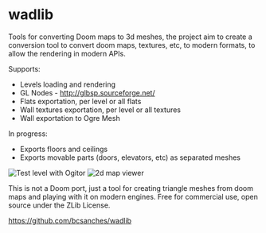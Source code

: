 wadlib
======

Tools for converting Doom maps to 3d meshes, the project aim to create a conversion tool to convert doom maps, textures, etc, to modern formats, to allow the rendering in modern APIs.

Supports:

* Levels loading and rendering
* GL Nodes - http://glbsp.sourceforge.net/
* Flats exportation, per level or all flats
* Wall textures exportation, per level or all textures
* Wall exportation to Ogre Mesh

In progress:

* Exports floors and ceilings
* Exports movable parts (doors, elevators, etc) as separated meshes

![Test level with Ogitor](http://wadlib.googlecode.com/files/wadlib_20120422.JPG)
![2d map viewer](http://wadlib.googlecode.com/files/wadlib.png)        

This is not a Doom port, just a tool for creating triangle meshes from doom maps and playing with it on modern engines.
Free for commercial use, open source under the ZLib License.

https://github.com/bcsanches/wadlib